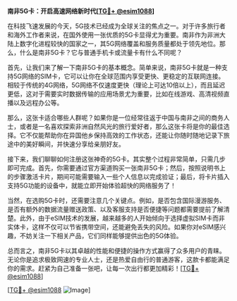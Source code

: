 **南非5G卡：开启高速网络新时代[[TG💪+ @esim1088](https://t.me/s/esim1088)]**

在科技飞速发展的今天，5G技术已经成为全球关注的焦点之一。对于许多旅行者和海外工作者来说，在国外使用一张优质的5G卡显得尤为重要。南非作为非洲大陆上数字化进程较快的国家之一，其5G网络覆盖和服务质量都处于领先地位。那么，什么是南非5G卡？它与普通手机卡或流量卡有什么不同呢？

首先，让我们来了解一下南非5G卡的基本概念。简单来说，南非5G卡就是一种支持5G网络的SIM卡，它可以让你在全球范围内享受更快、更稳定的互联网连接。相较于传统的4G网络，5G网络不仅速度更快（理论上可达10倍以上），而且延迟更低，这对于需要实时数据传输的应用场景尤为重要，比如在线游戏、高清视频直播以及远程办公等。

那么，这张卡适合哪些人群呢？如果你是一位经常往返于中国与南非之间的商务人士，或者是一名喜欢探索非洲自然风光的旅行爱好者，那么这张卡将是你的最佳选择。它不仅能帮助你在异国他乡保持高效的工作状态，还能让你随时随地记录下旅途中的美好瞬间，并快速分享给亲朋好友。

接下来，我们聊聊如何注册这张神奇的5G卡。其实整个过程非常简单，只需几步即可完成。首先，你需要通过官方渠道购买一张南非5G卡；然后，按照说明书上的步骤激活卡片，期间可能需要输入一些个人信息以完成验证；最后，将卡片插入支持5G功能的设备中，就能立即开始体验超快的网络服务了！

当然，在选购5G卡时，还需要注意几个关键点。例如，是否包含国际漫游服务、是否有额外的数据流量赠送政策、以及客服支持是否便捷等问题都需要提前了解清楚。此外，由于eSIM技术的发展，越来越多的人开始倾向于选择虚拟SIM卡而非实体卡，这样不仅可以节省携带空间，还能避免丢失的风险。如果你对eSIM感兴趣，不妨关注一下相关产品，它们同样能够提供出色的5G体验。

总而言之，南非5G卡以其卓越的性能和便捷的操作方式赢得了众多用户的青睐。无论你是追求极致网速的专业人士，还是热爱自由行的普通游客，这款卡都能满足你的需求。赶紧为自己准备一张吧，让每一次出行都更加精彩！[[TG💪+ @esim1088](https://t.me/s/esim1088)]

[[TG💪+ @esim1088](https://t.me/s/esim1088) ![Image](https://i.postimg.cc/4NQfJmqS/Snipaste-2025-05-13-00-14-12.png)]
